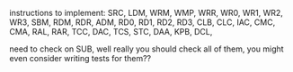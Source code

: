 instructions to implement:
	SRC,
	LDM,
	WRM,
	WMP,
	WRR,
	WR0,
	WR1,
	WR2,
	WR3,
	SBM,
	RDM,
	RDR,
	ADM,
	RD0,
	RD1,
	RD2,
	RD3,
	CLB,
	CLC,
	IAC,
	CMC,
	CMA,
	RAL,
	RAR,
	TCC,
	DAC,
	TCS,
	STC,
	DAA,
	KPB,
	DCL,

need to check on SUB, well really you should check all of them,
you might even consider writing tests for them??